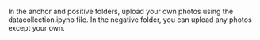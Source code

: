 In the anchor and positive folders, upload your own photos using the datacollection.ipynb file. In the negative folder, you can upload any photos except your own.
